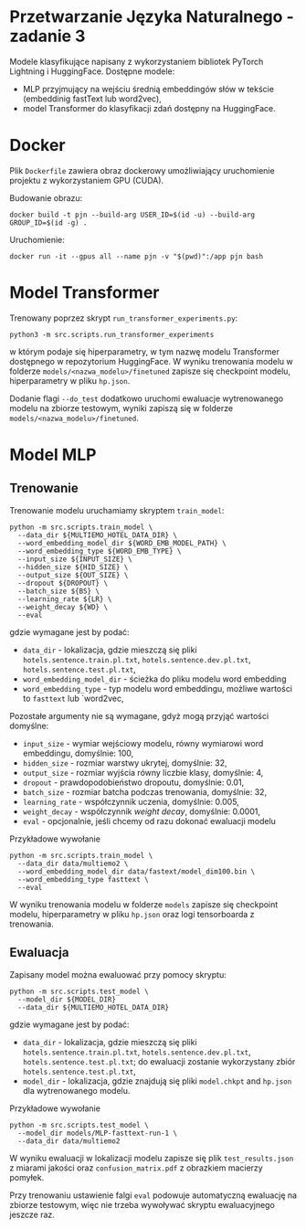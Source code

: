 # Przetwarzanie Języka Naturalnego - zadanie 3

Modele klasyfikujące napisany z wykorzystaniem bibliotek PyTorch Lightning i HuggingFace.
Dostępne modele:
 - MLP przyjmujący na wejściu średnią embeddingów słów w tekście (embeddinig fastText lub word2vec),
 - model Transformer do klasyfikacji zdań dostępny na HuggingFace.

# Docker

Plik `Dockerfile` zawiera obraz dockerowy umożliwiający uruchomienie projektu z wykorzystaniem GPU (CUDA). 

Budowanie obrazu:
```
docker build -t pjn --build-arg USER_ID=$(id -u) --build-arg GROUP_ID=$(id -g) .
```

Uruchomienie:
```
docker run -it --gpus all --name pjn -v "$(pwd)":/app pjn bash
```

# Model Transformer

Trenowany poprzez skrypt `run_transformer_experiments.py`:
```
python3 -m src.scripts.run_transformer_experiments
```
w którym podaje się hiperparametry, w tym nazwę modelu Transformer dostępnego w repozytorium HuggingFace. 
W wyniku trenowania modelu w folderze `models/<nazwa_modelu>/finetuned` zapisze się checkpoint modelu,
hiperparametry w pliku `hp.json`.

Dodanie flagi `--do_test` dodatkowo uruchomi ewaluacje wytrenowanego modelu na zbiorze testowym, wyniki zapiszą się 
w folderze `models/<nazwa_modelu>/finetuned`.

# Model MLP

## Trenowanie 

Trenowanie modelu uruchamiamy skryptem `train_model`:
```
python -m src.scripts.train_model \
  --data_dir ${MULTIEMO_HOTEL_DATA_DIR} \
  --word_embedding_model_dir ${WORD_EMB_MODEL_PATH} \
  --word_embedding_type ${WORD_EMB_TYPE} \
  --input_size ${INPUT_SIZE} \
  --hidden_size ${HID_SIZE} \
  --output_size ${OUT_SIZE} \
  --dropout ${DROPOUT} \
  --batch_size ${BS} \
  --learning_rate ${LR} \
  --weight_decay ${WD} \
  --eval
```
gdzie wymagane jest by podać:
 - `data_dir` - lokalizacja, gdzie mieszczą się pliki `hotels.sentence.train.pl.txt`, 
   `hotels.sentence.dev.pl.txt`, `hotels.sentence.test.pl.txt`,
 - `word_embedding_model_dir` - ścieżka do pliku modelu word embedding
 - `word_embedding_type` - typ modelu word embeddingu, możliwe wartości to `fasttext` lub `word2vec,
 
Pozostałe argumenty nie są wymagane, gdyż mogą przyjąć wartości domyślne:
 - `input_size` - wymiar wejściowy modelu, równy wymiarowi word embeddingu, domyślnie: 100,
 - `hidden_size` - rozmiar warstwy ukrytej, domyślnie: 32,
 - `output_size` - rozmiar wyjścia równy liczbie klasy, domyślnie: 4,
 - `dropout` - prawdopodobieństwo dropoutu, domyślnie: 0.01,
 - `batch_size` - rozmiar batcha podczas trenowania, domyślnie: 32,
 - `learning_rate` - współczynnik uczenia, domyślnie: 0.005,
 - `weight_decay` - współczynnik _weight decay_, domyślnie: 0.0001,
 - `eval` - opcjonalnie, jeśli chcemy od razu dokonać ewaluacji modelu

Przykładowe wywołanie
```
python -m src.scripts.train_model \
  --data_dir data/multiemo2 \
  --word_embedding_model_dir data/fastext/model_dim100.bin \
  --word_embedding_type fasttext \
  --eval
```

W wyniku trenowania modelu w folderze `models` zapisze się checkpoint modelu, hiperparametry w pliku
`hp.json` oraz logi tensorboarda z trenowania.

## Ewaluacja

Zapisany model można ewaluować przy pomocy skryptu:
```
python -m src.scripts.test_model \
  --model_dir ${MODEL_DIR}
  --data_dir ${MULTIEMO_HOTEL_DATA_DIR}
```
gdzie wymagane jest by podać:
 - `data_dir` - lokalizacja, gdzie mieszczą się pliki `hotels.sentence.train.pl.txt`, 
   `hotels.sentence.dev.pl.txt`, `hotels.sentence.test.pl.txt`; do ewaluacji zostanie wykorzystany zbiór
    `hotels.sentence.test.pl.txt`,
 - `model_dir` - lokalizacja, gdzie znajdują się pliki `model.chkpt` and `hp.json` dla wytrenowanego modelu.

Przykładowe wywołanie
```
python -m src.scripts.test_model \
  --model_dir models/MLP-fasttext-run-1 \
  --data_dir data/multiemo2
```
W wyniku ewaluacji w lokalizacji modelu zapisze się plik `test_results.json` z miarami jakości
oraz `confusion_matrix.pdf` z obrazkiem macierzy pomyłek.

Przy trenowaniu ustawienie falgi `eval` podowuje automatyczną ewaluację na zbiorze testowym, 
więc nie trzeba wywoływać skryptu ewaluacyjnego jeszcze raz.

